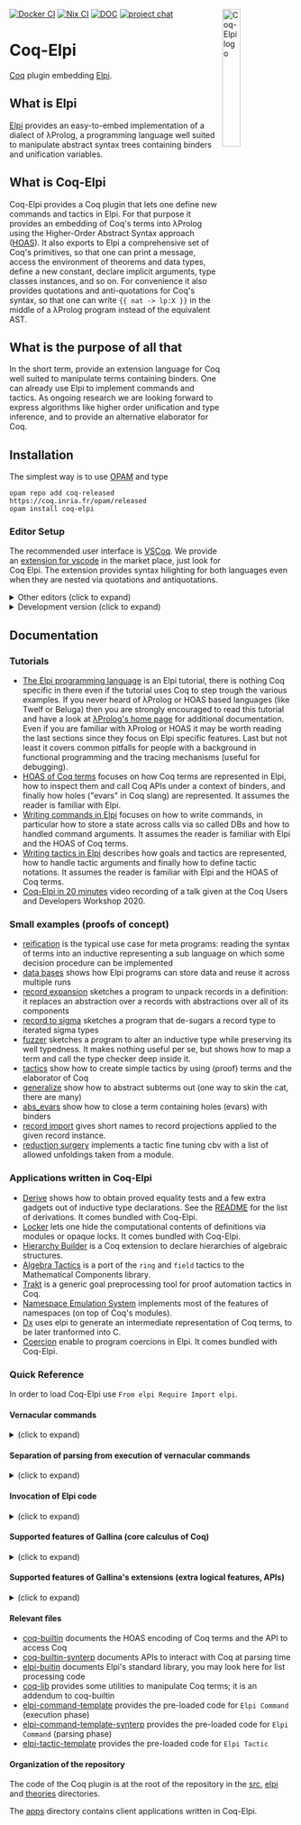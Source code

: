 [![Docker CI](https://github.com/LPCIC/coq-elpi/actions/workflows/main.yml/badge.svg)](https://github.com/LPCIC/coq-elpi/actions/workflows/main.yml)
[![Nix CI](https://github.com/LPCIC/coq-elpi/actions/workflows/nix-action-coq-8.19.yml/badge.svg)](https://github.com/LPCIC/coq-elpi/actions/workflows/nix-action-coq-8.19.yml)
[![DOC](https://github.com/LPCIC/coq-elpi/actions/workflows/doc.yml/badge.svg)](https://github.com/LPCIC/coq-elpi/actions/workflows/doc.yml)
[![project chat](https://img.shields.io/badge/zulip-join_chat-brightgreen.svg)](https://coq.zulipchat.com/#narrow/stream/253928-Elpi-users.20.26.20devs)
<img align="right" src="https://github.com/LPCIC/coq-elpi/raw/master/etc/logo.png" alt="Coq-Elpi logo" width="25%" />

# Coq-Elpi
[Coq](https://github.com/coq/coq) plugin embedding [Elpi](https://github.com/LPCIC/elpi).

## What is Elpi
[Elpi](https://github.com/LPCIC/elpi) provides an easy-to-embed implementation
of a dialect of λProlog, a programming language well suited to manipulate
abstract syntax trees containing binders and unification variables.

## What is Coq-Elpi
Coq-Elpi provides a Coq plugin that lets one define new commands and tactics in
Elpi. For that purpose it provides an embedding of Coq's terms into λProlog
using the Higher-Order Abstract Syntax approach
([HOAS](https://en.wikipedia.org/wiki/Higher-order_abstract_syntax)). It also
exports to Elpi a comprehensive set of Coq's primitives, so that one can
print a message, access the environment of theorems and data types, define a
new constant, declare implicit arguments, type classes instances, and so on.
For convenience it also provides quotations and anti-quotations for Coq's
syntax, so that one can write `{{ nat -> lp:X }}` in the middle of a λProlog
program instead of the equivalent AST.

## What is the purpose of all that
In the short term, provide an extension language for Coq well suited to
manipulate terms containing binders. One can already use Elpi to implement
commands and tactics.
As ongoing research we are
looking forward to express algorithms like higher order unification and type
inference, and to provide an alternative elaborator for Coq.

## Installation

The simplest way is to use [OPAM](http://opam.ocaml.org/) and type
```
opam repo add coq-released https://coq.inria.fr/opam/released
opam install coq-elpi
```

### Editor Setup

The recommended user interface is [VSCoq](https://github.com/coq-community/vscoq/).
We provide an [extension for vscode](https://github.com/LPCIC/coq-elpi-lang) in the
market place, just look for Coq Elpi. The extension provides syntax hilighting
for both languages even when they are nested via quotations and antiquotations.

<details><summary>Other editors (click to expand)</summary><p>

At the time of writing Proof General does not handle quotations correctly, see ProofGeneral/PG#437.
In particular `Elpi Accumulate lp:{{ .... }}.` is used in tutorials to mix Coq and Elpi code
without escaping. Coq-Elpi also accepts `Elpi Accumulate " .... ".` but strings part of the
Elpi code needs to be escaped. Finally, for non-tutorial material, one can always put
the code in an external file declared with `From some.load.path Extra Dependency "filename" as f.`
and use `Elpi Accumulate File f.`.

CoqIDE does handle quotations. The installation process puts
[coq-elpi.lang](etc/coq-elpi.lang)
in a place where CoqIDE can find it.  Then you can select `coq-elpi`
from the menu `Edit -> Preferences -> Colors`.

For Vim users, [Coqtail](https://github.com/whonore/Coqtail) provides syntax
highlighting and handles quotations.

</p></details>

<details><summary>Development version (click to expand)</summary><p>

To install the development version one can type
```
opam pin add coq-elpi https://github.com/LPCIC/coq-elpi.git
```
One can also clone this repository and type `make`, but check you have
all the dependencies installed first (see [coq-elpi.opam](coq-elpi.opam)).

We recommend to look at the [CI setup](.github/workflows) for
ocaml versions being tested. Also, we recommend to install `dot-merlin-reader`
and `ocaml-lsp-server` (version 1.15).

</p></details>

## Documentation

### Tutorials

- [The Elpi programming language](https://lpcic.github.io/coq-elpi/tutorial_elpi_lang.html) is an Elpi
  tutorial, there is nothing Coq specific in there even if the tutorial uses Coq
  to step trough the various examples. If you never heard of λProlog or HOAS
  based languages (like Twelf or Beluga) then you are strongly encouraged to
  read this tutorial and have a look at
  [λProlog's home page](http://www.lix.polytechnique.fr/Labo/Dale.Miller/lProlog/)
  for additional documentation. Even if you are familiar with λProlog or HOAS it
  may be worth reading the last sections since they focus on Elpi specific
  features. Last but not least it covers common pitfalls for people with a
  background in functional programming and the tracing mechanisms (useful for
  debugging).
- [HOAS of Coq terms](https://lpcic.github.io/coq-elpi/tutorial_coq_elpi_HOAS.html) focuses on how
  Coq terms are represented in Elpi, how to inspect them and call Coq APIs under
  a context of binders, and finally how holes ("evars" in Coq slang) are
  represented. It assumes the reader is familiar with Elpi.
- [Writing commands in Elpi](https://lpcic.github.io/coq-elpi/tutorial_coq_elpi_command.html) focuses on how to
  write commands, in particular how to store a state across calls via so called
  DBs and how to handled command arguments. It assumes the reader is familiar
  with Elpi and the HOAS of Coq terms.
- [Writing tactics in Elpi](https://lpcic.github.io/coq-elpi/tutorial_coq_elpi_tactic.html) describes how goals
  and tactics are represented, how to handle tactic arguments and finally how
  to define tactic notations. It assumes the reader is familiar with Elpi and
  the HOAS of Coq terms.
- [Coq-Elpi in 20 minutes](https://youtu.be/m60rHnvCJ2o)
  video recording of a talk given at the Coq Users and Developers Workshop 2020.

### Small examples (proofs of concept)

- [reification](examples/example_reflexive_tactic.v) is the typical use
  case for meta programs: reading the syntax of terms into an inductive
  representing a sub language on which some decision procedure can be
  implemented
- [data bases](examples/example_data_base.v) shows how Elpi programs
  can store data and reuse it across multiple runs
- [record expansion](examples/example_record_expansion.v) sketches a
  program to unpack records in a definition: it  replaces an abstraction over a
  records with abstractions over all of its components
- [record to sigma](examples/example_record_to_sigma.v) sketches a
  program that de-sugars a record type to iterated sigma types
- [fuzzer](examples/example_fuzzer.v) sketches a
  program to alter an inductive type while preserving its well typedness. It
  makes nothing useful per se, but shows how to map a term and call the type
  checker deep inside it.
- [tactics](examples/example_curry_howard_tactics.v) show how to create
  simple tactics by using (proof) terms and the elaborator of Coq
- [generalize](examples/example_generalize.v) show how to abstract
  subterms out (one way to skin the cat, there are many)
- [abs_evars](examples/example_abs_evars.v) show how to close a term
  containing holes (evars) with binders
- [record import](examples/example_import_projections.v) gives short names
  to record projections applied to the given record instance.
- [reduction surgery](examples/example_reduction_surgery.v) implements
  a tactic fine tuning cbv with a list of allowed unfoldings taken from a
  module.

### Applications written in Coq-Elpi

- [Derive](apps/derive/examples/usage.v) shows how to 
  obtain proved equality tests and a few extra gadgets out of
  inductive type declarations. See the [README](apps/derive/README.md)
  for the list of derivations. It comes bundled with Coq-Elpi.
- [Locker](apps/locker) lets one hide the computational contents of definitions
  via modules or opaque locks. It comes bundled with Coq-Elpi.
- [Hierarchy Builder](https://github.com/math-comp/hierarchy-builder) is a
  Coq extension to declare hierarchies of algebraic structures.
- [Algebra Tactics](https://github.com/math-comp/algebra-tactics/) is a 
  port of the `ring` and `field` tactics to the Mathematical Components
  library.
- [Trakt](https://github.com/ecranceMERCE/trakt) is a generic goal
  preprocessing tool for proof automation tactics in Coq.
- [Namespace Emulation System](apps/NES/examples/usage_NES.v) implements
  most of the features of namespaces (on top of Coq's modules).
- [Dx](https://gitlab.univ-lille.fr/samuel.hym/dx) uses elpi to generate
  an intermediate representation of Coq terms, to be later tranformed into
  C.
- [Coercion](apps/coercion) enable to program coercions in Elpi.
  It comes bundled with Coq-Elpi.

### Quick Reference

In order to load Coq-Elpi use `From elpi Require Import elpi`.

#### Vernacular commands

<details><summary>(click to expand)</summary>

- `Elpi Command <qname>` creates command named `<qname>` containing the preamble
  [elpi-command](elpi/elpi-command-template.elpi).
- `Elpi Tactic <qname>` creates a tactic `<qname>` containing the preamble
  [elpi-tactic](elpi/elpi-tactic-template.elpi).
- `Elpi Db <dbname> <code>` creates a Db (a program that is accumulated into
  other programs). `<code>` is the initial contents of the Db, including the
  type declaration of its constituting predicates.
  It understands the `#[phase]` attribute, see [synterp-vs-interp](README.md#separation-of-parsing-from-execution-of-vernacular-commands).
- `Elpi Program <qname> <code>` lower level primitive letting one crate a
  command/tactic with a custom preamble `<code>`.
- `From some.load.path Extra Dependency <filename> as <fname>`.
- `Elpi Accumulate [<dbname>|<qname>] [<code>|File <fname>|Db <dbname>]`
  adds code to the current program (or `<dbname>` or `<qname>` if specified).
  The code can be verbatim, from a file or a Db.
  File names `<fname>` must have been previously declared with the above command.
  It understands the `#[skip="rex"]` and `#[only="rex"]` which make the command
  a no op if the Coq version is matched (or not) by the given regular expression.
  It understands the `#[phase]` attribute, see [synterp-vs-interp](README.md#separation-of-parsing-from-execution-of-vernacular-commands)
- `Elpi Typecheck [<qname>]` typechecks the current program (or `<qname>` if
  specified).
  It understands the `#[phase]` attribute, see [synterp-vs-interp](README.md#separation-of-parsing-from-execution-of-vernacular-commands)
- `Elpi Debug <string>` sets the variable `<string>`, relevant for conditional
  clause compilation (the `:if VARIABLE` clause attribute).
  It understands the `#[phase]` attribute, see [synterp-vs-interp](README.md#separation-of-parsing-from-execution-of-vernacular-commands)
- `Elpi Trace [[<start> <stop>] <predicate-filter>*|Off]` enable/disable
  tracing, eventually limiting it to a specific range of execution steps or
  predicate names.
  It understands the `#[phase]` attribute, see [synterp-vs-interp](README.md#separation-of-parsing-from-execution-of-vernacular-commands)
- `Elpi Trace Browser` enable/disable
  tracing for Elpi's [trace browser]().
- `Elpi Bound Steps <number>` limits the number of steps an Elpi program can
  make.
- `Elpi Print <qname> [<string> <filter>*]` prints the program `<qname>` to an
  HTML file named `<qname>.html` and a text file called `<qname>.txt`
  (or `<string>` if provided) filtering out clauses whose file or clause-name
  matches `<filter>`.
  It understands the `#[phase]` attribute, see [synterp-vs-interp](README.md#separation-of-parsing-from-execution-of-vernacular-commands)

where:

- `<qname>` is a qualified Coq name, e.g. `derive.eq` or `my_program`.
- `<dbname>` is like `<qname>` but lives in a different namespace. By convention
  `<dbname>` ends in `.db`, e.g. `derive.eq.db`.
- `<code>` is verbatim Elpi code, either `lp:{{ ... }}` or `" ... "` (in the
  latter case, strings delimiters need to be escaped following Coq rules, e.g.
  `lp:{{ coq.say "hello!" }}` becomes `" coq.say ""hello!"" "`).
- `<filename>` is a string containing the path of an external file, e.g.
  `"this_file.elpi"`.
- `<start>` and `<stop>` are numbers, e.g. `17 24`.
- `<predicate-filter>` is a regexp against which the predicate name is matched,
  e.g. `"derive.*"`.

</p></details>

#### Separation of parsing from execution of vernacular commands

<details><summary>(click to expand)</summary>

Since version 8.18 Coq has separate parsing and execution phases,
respectively called synterp and interp.

Since Coq has an extensible grammar the parsing phase is not entirely
performed by the parser: after parsing one sentence Coq evaluates its
synterp action. The synterp actions of a command like `Import A.` are
the subset of its effect which affect parsing, like enabling a notation.
Later, during the execution phase Coq evaluates the its
interp action, which includes effects like putting lemma names in scope or
enables type class instances etc.

Being able to parse an entire document quickly,
without actually executing any sentence, is important for developing reactive
user interfaces, but requires some extra work when defining new commands,
in particular to separate their synterp actions from their interp ones.
Each command defined with Coq-Elpi is split into two programs,
one running during the parsing phase and the other one during the execution
phase.

##### Declaration of synterp actions

Each `Elpi Command` internally declares two programs with the same name.
One to be run while the Coq document is parsed, the synterp-command,
and the other one while it is executed, the interp command.
`Elpi Accumulate`, by default, adds code to the interp-command.
The `#[phase]` attribute can be used to accumulate code to the synterp-command
or to both commands. `Elpi Typecheck` checks both commands.

Each `Elpi Db` internally declares one db, by default for the interp phase.
The `#[phase]` attribute can be used crate a database for the synterp phase,
or for both phases. Note that databases for the two phases are distinct, no
data is shared among them. In particular the `coq.elpi.accumulate*` API exists
in both phases and only acts on data bases for the current phase.

##### The alignment of phases

All synterp actions, i.e. calls to APIs dealing with modules and sections
like begin/end-module or import/export, have to happen at *both* synterp and
interp time and *in the same order*.

In order to do so, the synterp-command may need to communicate data to the
corresponding interp-command. There are two ways for doing so.

The first one is to use, as the main entry points, the following ones:
```
pred main-synterp i:list argument, o:any.
pred main-interp i:list argument, i:any.
```
Unlike `main` the former outputs a datum while the latter receives it in input.
During the synterp phase the API `coq.synterp-actions` lists the actions
performed so far. An excerpt from the [coq-builtin-synterp](coq-builtin-synterp.elpi) file:
```
% Action executed during the parsing phase (aka synterp)
kind synterp-action type.
type begin-module id -> synterp-action.
type end-module modpath -> synterp-action.
```
The synterp-command can output data of that type, but also any other data it
wishes.

The second way to communicate data is implicit, but limited to synterp actions.
During the interp phase commands can use the `coq.next-synterp-action` API to
peek into the list of actions yet to be performed.
Once an action is performed, the API reveals the next one. See also the
related utilities `coq.replay-synterp-action` and
`coq.replay-all-missing-synterp-actions`.

##### Syntax of the `#[phase]` attribute

- `#[phase="ph"]` where `"ph"` can be `"parsing"`,
  `"execution"` or `"both"`
- `#[synterp]` is a shorthand for `#[phase="parsing"]`
- `#[interp]` is a shorthand for `#[phase="execution]`

</p></details>

#### Invocation of Elpi code

<details><summary>(click to expand)</summary>

- `Elpi <qname> <argument>*.` invokes the `main` predicate of the `<qname>`
  program passing a possible empty list of arguments. This is how you invoke a
  command.
- `elpi <qname> <argument>*.` invokes the `solve` predicate of the `<qname>`
  program passing a possible empty list of arguments and the current goal. This
  is how you invoke a tactic.

- `Elpi Export <qname> [As <other-qname>]` makes it possible to invoke
  command `<qname>` (or `<other-qname>` if given) without
  the `Elpi` prefix or invoke tactic `<qname>` in the middle of a term just
  writing `<qname> args` instead of `ltac:(elpi <qname> args)`. Note that in
  the case of tactics, all arguments are considered to be terms.
  Moreover, remember that one can use `Tactic Notation` to give the tactic a
  better syntax and a shorter name when used in the middle of a proof script.

where `<argument>` can be:

- a number, e.g. `3`, represented in Elpi as `(int 3)`
- a string, e.g. `"foo"` or `bar.baz`,  represented in Elpi as `(str "foo")` and
  `(str "bar.baz")`. Coq keywords and symbols are recognized as strings,
  eg `=>` requires no quotes. Quotes are necessary if the string contains
  a space or a character that is not accepted for qualified identifiers or
  if the string is `Definition`, `Axiom`, `Record`, `Structure`, `Inductive`,
  `CoInductive`, `Variant` or `Context`.
- a term, e.g. `(3)` or `(f x)`, represented in Elpi as `(trm ...)`. Note that
  terms always require parentheses, that is `3` is a number while `(3)` is a Coq
  term and depending on the context could be a natural number
  (i.e. `S (S (S O))`) or a `Z` or ... See also the section Terms as arguments
  down below, and the syntax for Ltac variables down below.

Commands also accept the following arguments (the syntax is as close as possible
to the Coq one: [...] means optional, * means 0 or more). See the `argument`
data type in `coq-builtin.elpi` for their HOAS encoding. See also the section
Terms as arguments down below.

- `Definition` _name_ _binder_* [`:` _term_] `:=` _term_
- `Axiom` _name_ `:` _term_
- [ `Record` | `Structure` ] _name_ _binder_* [`:` _sort_] `:=` [_name_] `{` _name_ `:` _term_ `;` * `}`
- [ `Inductive` | `CoInductive` | `Variant` ] _name_ _binder_* [`|` _binder_*] [`:` _term_] `:=` `|` _name_ _binder_* `:` _term_ *
- `Context` _binder_*

##### Ltac Variables

Tactics also accept Ltac variables as follows:
- `ltac_string:(v)` (for `v` of type `string` or `ident`)
- `ltac_int:(v)` (for `v` of type `int` or `integer`)
- `ltac_term:(v)` (for `v` of type `constr` or `open_constr` or `uconstr` or `hyp`)
- `ltac_(string|int|term)_list:(v)` (for `v` of type `list` of ...)
- `ltac_tactic:(t)` (for `t` of type `tactic_expr`)
- `ltac_attributes:(v)` (for `v` of type `attributes`)
For example:
```coq
Tactic Notation "tac" string(X) ident(Y) int(Z) hyp(T) constr_list(L) simple_intropattern_list(P) :=
  elpi tac ltac_string:(X) ltac_string:(Y) ltac_int:(Z) ltac_term:(T) ltac_term_list:(L) ltac_tactic:(intros P).
```
lets one write `tac "a" b 3 H t1 t2 t3 [|m]` in any Ltac context.
Arguments are first interpreted by Ltac according to the types declared
in the tactic notation and then injected in the corresponding Elpi argument.
For example `H` must be an existing hypothesis, since it is typed with
the `hyp` Ltac type, but in Elpi it will appear as a term, eg `trm c0`.
Similarly `t1`, `t2` and `t3` are checked to be well typed and to contain no
unresolved implicit arguments, since this is what the `constr` Ltac type means
If they were typed as `open_constr` or `uconstr`, the last or both checks would
be respectively skipped. In any case they are passed to the Elpi code as `trm ...`.
Both `"a"` and `b` are passed to Elpi as `str ...`.
Finally, `ltac_term:(T)` and `(T)` are *not* synonyms: but the former must be used
when defining tactic notations, the latter when invoking elpi tactics directly.

##### Attributes

Attributes are supported in both commands and tactics. Examples:
- `#[ att ] Elpi cmd`
- `#[ att ] cmd` for a command `cmd` exported via `Elpi Export cmd`
- `#[ att ] elpi tac`
- `Tactic Notation ... attributes(A) ... := ltac_attributes:(A) elpi tac`.
  Due to a parsing conflict in Coq grammar, at the time of writing this code:
  ```coq
  Tactic Notation "#[" attributes(A) "]" "tac" :=
    ltac_attributes:(A) elpi tac.
  ``` 
  has the following limitation:
  - `#[ att ] tac.` does not parse
  - `(#[ att ] tac).` works
  - `idtac; #[ att ] tac.` works

##### Terms as arguments

Since version 1.15, terms passed to Elpi commands code via `(term)` or via a
declaration (like `Record`, `Inductive` ...) are in elaborated format by
default. This means that all Coq notational facilities are available, like
deep pattern matching, or tactics in terms.
One can use the attribute `#[arguments(raw)]` to declare a command which instead
takes arguments in raw format. In that case, notations are unfolded,
implicit arguments are expanded (holes `_` are added) and lexical analysis is
performed (global names and bound names are identified, holes are applied
to bound names in scope), but deep pattern matching or tactics in terms are not
supported, and in particular type checking/inference is not performed.
Once can use the `coq.typecheck` or `coq.elaborate-skeleton` APIs
to fill in implicit arguments and insert coercions on raw terms.

Terms passed to Elpi tactics via tactic notations can be forced to be elaborated
beforehand by declaring the parameters to be of type `constr` or `open_constr`.
Arguments of type `uconstr` are passed raw.

##### Testing/debugging:

- `Elpi Query [<qname>] <code>` runs `<code>` in the current program (or in
  `<qname>` if specified).
- `Elpi Query [<qname>] <synterp-code> <interp-code>` runs
  `<synterp-code>` in the current (synterp) program (or in
`<qname>` if specified) and `<interp-code>` in the current program (or `<qname>`).
- `elpi query [<qname>] <string> <argument>*` runs the `<string>` predicate
  (that must have the same signature of the default predicate `solve`).

</p></details>

#### Supported features of Gallina (core calculus of Coq)

<details><summary>(click to expand)</summary>

- [x] functional core (fun, forall, match, application, let-in, sorts)
- [x] evars (unification variables)
- [x] single Inductive and CoInductive types (including parameters, non-uniform
      parameters, indexes)
- [ ] mutual Inductive and CoInductive types
- [x] fixpoints
- [ ] mutual fixpoints
- [ ] cofixpoints
- [x] primitive records
- [x] primitive projections
- [x] primitive integers
- [x] primitive floats
- [ ] primitive arrays
- [x] universe polymorphism
- [x] modules
- [x] module types
- [x] functor application
- [x] functor definition

</p></details>

#### Supported features of Gallina's extensions (extra logical features, APIs)

<details><summary>(click to expand)</summary>

Checked boxes are available, unchecked boxes are planned, missing items are not
planned. This is a high level list, for the details
see [coq-builtin](coq-builtin.elpi).

- [x] i/o: messages, warnings, errors, Coq version
- [x] logical environment: read, write, locate
  + [x] dependencies between objects
- [x] type classes database: read, write
  + [ ] take over resolution
- [x] canonical structures database: read, write
  + [ ] take over resolution
- [x] coercions database: read, write
- [x] sections: open, close
- [x] scope management: import, export
- [x] hints: mode, opaque, resolve, strategy
- [x] arguments: implicit, name, scope, simpl
- [x] abbreviations: read, write, locate
- [x] typing and elaboration
- [x] unification
- [x] reduction: `lazy`, `cbv`, `vm`, `native`
  - [x] flags for `lazy` and `cbv`
- [x] ltac1: bridge to call ltac1 code, mono and multi-goal tactics
- [x] option system: get, set, add
- [x] pretty printer: boxes, printing width
- [x] attributes: read

</p></details>

#### Relevant files

- [coq-builtin](coq-builtin.elpi) documents the HOAS encoding of Coq terms
  and the API to access Coq
- [coq-builtin-synterp](coq-builtin-synterp.elpi) documents APIs to interact with Coq at parsing time
- [elpi-buitin](elpi-builtin.elpi) documents Elpi's standard library, you may
  look here for list processing code
- [coq-lib](elpi/coq-lib.elpi) provides some utilities to manipulate Coq terms;
  it is an addendum to coq-builtin
- [elpi-command-template](elpi/elpi-command-template.elpi) provides the pre-loaded code for `Elpi Command` (execution phase)
- [elpi-command-template-synterp](elpi/elpi-command-template-synterp.elpi) provides the pre-loaded code for `Elpi Command` (parsing phase)
- [elpi-tactic-template](elpi/elpi-tactic-template.elpi) provides the pre-loaded code for `Elpi Tactic`

#### Organization of the repository

The code of the Coq plugin is at the root of the repository in the [src](src/),
[elpi](elpi/) and [theories](theories/) directories.

The [apps](apps/) directory contains client applications written in Coq-Elpi.
